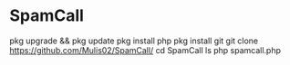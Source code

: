# SpamCall
pkg upgrade && pkg update
pkg install php
pkg install git
git clone https://github.com/Mulis02/SpamCall/
cd SpamCall
ls
php spamcall.php
